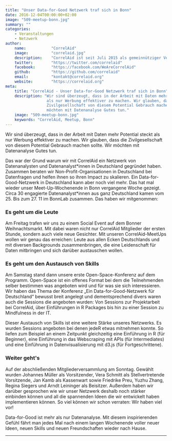 ```yaml
---
title: "Unser Data-for-Good Netzwerk traf sich in Bonn"
date: 2016-12-04T00:00:00+02:00
image: "509-meetup-bonn.jpg"
summary: ""
categories:       
    - Veranstaltungen
    - Netzwerk
author: 
    name:           "CorrelAid"
    image:          "correlaid.jpg"
    description:    "CorrelAid ist seit Juli 2015 als gemeinnütziger Verein in Konstanz eingetragen. Wir haben derzeit ein ehrenamtliches Organisationsteam aus 15 Leuten und ein Netzwerk von 1400 ehrenamtlichen Datenanalyst*innen. Wir haben bereits über 10 Volunteering-Projekte mit kleinen und großen NPOs (u.a. Ashoka, europäisches Jugendparlament, streetfootballworld) initiert, über 50 Workshops für Datenanalyst*innen durchgeführt, und zahlreiche Vorträge (u.a. bei Die Zeit, NPO-Tag von Microsoft, Bayreuther Dialoge) gehalten."
    twitter:        "https://twitter.com/correlaid"
    facebook:       "https://facebook.com/WeAreCorrelAid"
    github:         "https://github.com/correlaid"
    email:          "kontakt@correlaid.org"
    website:        "https://correlaid.org"
meta:
    title: "CorrelAid - Unser Data-for-Good Netzwerk traf sich in Bonn"
    description: "Wir sind überzeugt, dass in der Arbeit mit Daten mehr Potential steckt
                  als nur Werbung effektiver zu machen. Wir glauben, dass die
                  Zivilgesellschaft von diesem Potential Gebrauch machen sollte. Wir
                  möchten mit Datenanalyse Gutes tun."
    image: "509-meetup-bonn.jpg"
    keywords: "CorrelAid, Meetup, Bonn"
---
```



Wir sind überzeugt, dass in der Arbeit mit Daten mehr Potential steckt
als nur Werbung effektiver zu machen. Wir glauben, dass die
Zivilgesellschaft von diesem Potential Gebrauch machen sollte. Wir
möchten mit Datenanalyse Gutes tun.

Das war der Grund warum wir mit CorrelAid ein Netzwerk von
Datenanalysten und Datenanalyst\*innen in Deutschland gegründet haben.
Zusammen beraten wir Non-Profit-Organisationen in Deutschland bei
Datenfragen und helfen ihnen so ihren Impact zu skalieren. Ein
Data-for-Good-Netzwerk in Deutschland kann aber noch viel mehr. Das hat
mal wieder unser Meet-Up-Wochenende in Bonn vergangene Woche gezeigt.
Circa 30 engagierte Datenanalyst\*innen aus ganz Deutschland kamen vom 25.
Bis zum 27. 11 im BonnLab zusammen. Das haben wir mitgenommen:

### Es geht um die Leute

Am Freitag trafen wir uns zu einem Social Event auf dem Bonner
Weihnachtsmarkt. Mit dabei waren nicht nur CorrelAid Mitglieder der
ersten Stunde, sondern auch viele neue Gesichter. Mit unseren
CorrelAid-MeetUps wollen wir genau das erreichen: Leute aus allen Ecken
Deutschlands und mit diversen Backgrounds zusammenbringen, die eine
Leidenschaft für Daten mitbringen und sich darüber austauschen wollen.

### Es geht um den Austausch von Skills

Am Samstag stand dann unsere erste Open-Space-Konferenz auf dem
Programm. Open-Space ist ein offenes Format bei dem die Teilnehmenden
selber bestimmen was angeboten wird und für was sie sich interessieren.
Wir haben das Thema der Konferenz „Ein Data-for-Good-Netzwerk für
Deutschland“ bewusst breit angelegt und dementsprechend divers waren
auch die Sessions die angeboten wurden: Von Sessions zur Projektarbeit
bei CorrelAid, über Einführungen in R Packages bis hin zu einer Session
zu Mindfulness in der IT.

Dieser Austausch von Skills ist eine weitere Stärke unseres Netzwerks.
Es wurden Sessions angeboten bei denen jedeR etwas mitnehmen konnte. So
liefen zum Beispiel an einem Zeitpunkt gleichzeitig eine Einführung in R
(für Beginner), eine Einführung in das Webscraping mit APIs (für
Intermediates) und eine Einführung in Datenvisualisierung mit d3.js (für
Fortgeschrittene).

### Weiter geht's

Auf der abschließenden Mitgliederversammlung am Sonntag. Gewählt wurden
Johannes Müller als Vorsitzender, Vera Schmitt als Stellvertretende
Vorsitzende, Jan Kamb als Kassenwart sowie Friedrike Preu, Yuzhu Zhang,
Regina Siegers und Arndt Leininger als Beisitzer. Außerdem haben wir
darüber gesprochen wie wir unser Netzwerk deshalb noch stärker einbinden
können und all die spannenden Ideen die wir entwickelt haben
implementieren können. So viel können wir schon verraten: Wir haben viel
vor!

Data-for-Good ist mehr als nur Datenanalyse. Mit diesem inspirierenden
Gefühl fährt man jedes Mal nach einem langen Wochenende voller neuer
Ideen, neuen Skills und neuen Freundschaften wieder nach Hause.

------------------------------------------------------------------------


